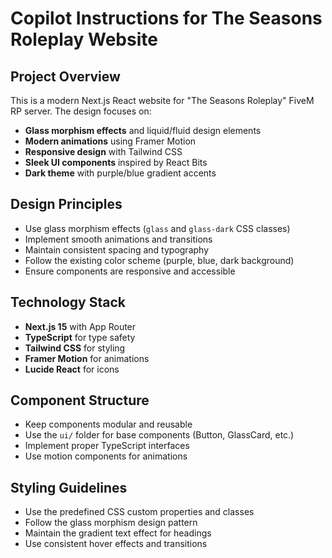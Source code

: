 # Copilot Instructions for The Seasons Roleplay Website

<!-- Use this file to provide workspace-specific custom instructions to Copilot. For more details, visit https://code.visualstudio.com/docs/copilot/copilot-customization#_use-a-githubcopilotinstructionsmd-file -->

## Project Overview
This is a modern Next.js React website for "The Seasons Roleplay" FiveM RP server. The design focuses on:

- **Glass morphism effects** and liquid/fluid design elements
- **Modern animations** using Framer Motion
- **Responsive design** with Tailwind CSS
- **Sleek UI components** inspired by React Bits
- **Dark theme** with purple/blue gradient accents

## Design Principles
- Use glass morphism effects (`glass` and `glass-dark` CSS classes)
- Implement smooth animations and transitions
- Maintain consistent spacing and typography
- Follow the existing color scheme (purple, blue, dark background)
- Ensure components are responsive and accessible

## Technology Stack
- **Next.js 15** with App Router
- **TypeScript** for type safety
- **Tailwind CSS** for styling
- **Framer Motion** for animations
- **Lucide React** for icons

## Component Structure
- Keep components modular and reusable
- Use the `ui/` folder for base components (Button, GlassCard, etc.)
- Implement proper TypeScript interfaces
- Use motion components for animations

## Styling Guidelines
- Use the predefined CSS custom properties and classes
- Follow the glass morphism design pattern
- Maintain the gradient text effect for headings
- Use consistent hover effects and transitions
